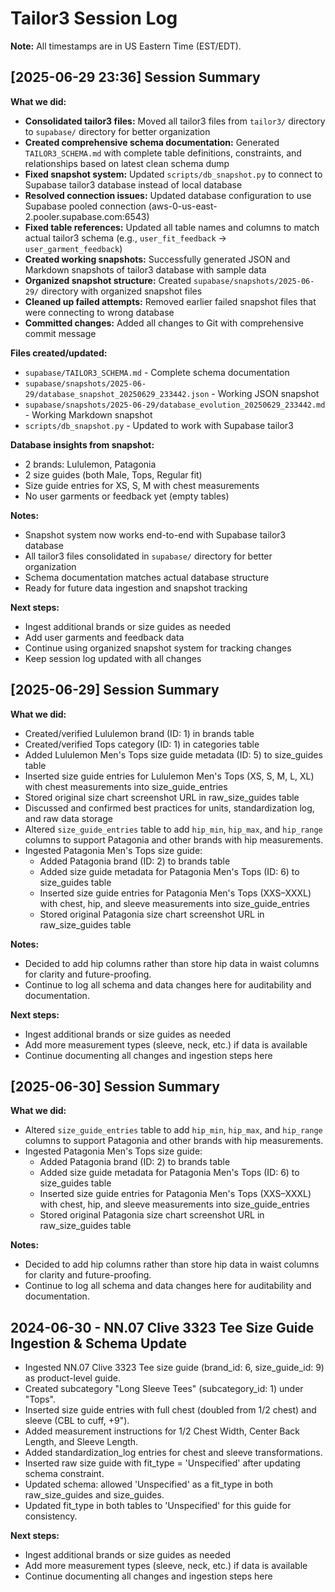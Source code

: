 # Tailor3 Session Log

**Note:** All timestamps are in US Eastern Time (EST/EDT).

## [2025-06-29 23:36] Session Summary

**What we did:**
- **Consolidated tailor3 files:** Moved all tailor3 files from `tailor3/` directory to `supabase/` directory for better organization
- **Created comprehensive schema documentation:** Generated `TAILOR3_SCHEMA.md` with complete table definitions, constraints, and relationships based on latest clean schema dump
- **Fixed snapshot system:** Updated `scripts/db_snapshot.py` to connect to Supabase tailor3 database instead of local database
- **Resolved connection issues:** Updated database configuration to use Supabase pooled connection (aws-0-us-east-2.pooler.supabase.com:6543)
- **Fixed table references:** Updated all table names and columns to match actual tailor3 schema (e.g., `user_fit_feedback` → `user_garment_feedback`)
- **Created working snapshots:** Successfully generated JSON and Markdown snapshots of tailor3 database with sample data
- **Organized snapshot structure:** Created `supabase/snapshots/2025-06-29/` directory with organized snapshot files
- **Cleaned up failed attempts:** Removed earlier failed snapshot files that were connecting to wrong database
- **Committed changes:** Added all changes to Git with comprehensive commit message

**Files created/updated:**
- `supabase/TAILOR3_SCHEMA.md` - Complete schema documentation
- `supabase/snapshots/2025-06-29/database_snapshot_20250629_233442.json` - Working JSON snapshot
- `supabase/snapshots/2025-06-29/database_evolution_20250629_233442.md` - Working Markdown snapshot
- `scripts/db_snapshot.py` - Updated to work with Supabase tailor3

**Database insights from snapshot:**
- 2 brands: Lululemon, Patagonia
- 2 size guides (both Male, Tops, Regular fit)
- Size guide entries for XS, S, M with chest measurements
- No user garments or feedback yet (empty tables)

**Notes:**
- Snapshot system now works end-to-end with Supabase tailor3 database
- All tailor3 files consolidated in `supabase/` directory for better organization
- Schema documentation matches actual database structure
- Ready for future data ingestion and snapshot tracking

**Next steps:**
- Ingest additional brands or size guides as needed
- Add user garments and feedback data
- Continue using organized snapshot system for tracking changes
- Keep session log updated with all changes

## [2025-06-29] Session Summary

**What we did:**
- Created/verified Lululemon brand (ID: 1) in brands table
- Created/verified Tops category (ID: 1) in categories table
- Added Lululemon Men's Tops size guide metadata (ID: 5) to size_guides table
- Inserted size guide entries for Lululemon Men's Tops (XS, S, M, L, XL) with chest measurements into size_guide_entries
- Stored original size chart screenshot URL in raw_size_guides table
- Discussed and confirmed best practices for units, standardization log, and raw data storage
- Altered `size_guide_entries` table to add `hip_min`, `hip_max`, and `hip_range` columns to support Patagonia and other brands with hip measurements.
- Ingested Patagonia Men's Tops size guide:
  - Added Patagonia brand (ID: 2) to brands table
  - Added size guide metadata for Patagonia Men's Tops (ID: 6) to size_guides table
  - Inserted size guide entries for Patagonia Men's Tops (XXS–XXXL) with chest, hip, and sleeve measurements into size_guide_entries
  - Stored original Patagonia size chart screenshot URL in raw_size_guides table

**Notes:**
- Decided to add hip columns rather than store hip data in waist columns for clarity and future-proofing.
- Continue to log all schema and data changes here for auditability and documentation.

**Next steps:**
- Ingest additional brands or size guides as needed
- Add more measurement types (sleeve, neck, etc.) if data is available
- Continue documenting all changes and ingestion steps here 

## [2025-06-30] Session Summary

**What we did:**
- Altered `size_guide_entries` table to add `hip_min`, `hip_max`, and `hip_range` columns to support Patagonia and other brands with hip measurements.
- Ingested Patagonia Men's Tops size guide:
  - Added Patagonia brand (ID: 2) to brands table
  - Added size guide metadata for Patagonia Men's Tops (ID: 6) to size_guides table
  - Inserted size guide entries for Patagonia Men's Tops (XXS–XXXL) with chest, hip, and sleeve measurements into size_guide_entries
  - Stored original Patagonia size chart screenshot URL in raw_size_guides table

**Notes:**
- Decided to add hip columns rather than store hip data in waist columns for clarity and future-proofing.
- Continue to log all schema and data changes here for auditability and documentation.

## 2024-06-30 - NN.07 Clive 3323 Tee Size Guide Ingestion & Schema Update

- Ingested NN.07 Clive 3323 Tee size guide (brand_id: 6, size_guide_id: 9) as product-level guide.
- Created subcategory "Long Sleeve Tees" (subcategory_id: 1) under "Tops".
- Inserted size guide entries with full chest (doubled from 1/2 chest) and sleeve (CBL to cuff, +9").
- Added measurement instructions for 1/2 Chest Width, Center Back Length, and Sleeve Length.
- Added standardization_log entries for chest and sleeve transformations.
- Inserted raw size guide with fit_type = 'Unspecified' after updating schema constraint.
- Updated schema: allowed 'Unspecified' as a fit_type in both raw_size_guides and size_guides.
- Updated fit_type in both tables to 'Unspecified' for this guide for consistency.

**Next steps:**
- Ingest additional brands or size guides as needed
- Add more measurement types (sleeve, neck, etc.) if data is available
- Continue documenting all changes and ingestion steps here 